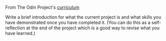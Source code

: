 From The Odin Project's [curriculum](http://www.theodinproject.com/web-development-101/javascript-and-jquery)

Write a brief introduction for what the current project is and what skills
you have demonstrated once you have completed it. (You can do this as a
self-reflection at the end of the project which is a good way to revise what
you have learned.)
